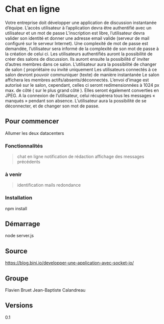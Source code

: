 # Chat en ligne

Votre entreprise doit développer une application de discussion instantanée d’équipe.
L’accès utilisateur à l’application devra être authentifié avec un utilisateur et un mot de passe
L’inscription est libre, l’utilisateur devra valider son identité et donner une adresse email valide (serveur de mail configuré sur le serveur Internet).
Une complexité de mot de passe est demandée, l’utilisateur sera informé de la complexité de son mot de passe à la création de celui ci.
Les utilisateurs authentifiés auront la possibilité de créer des salons de discussion.
Ils auront ensuite la possibilité d’ inviter d’autres membres dans ce salon.
L’utilisateur aura la possibilité de changer de salon ( propriétaire ou invité uniquement
Les utilisateurs connectés à ce salon devront pouvoir communiquer (texte) de manière instantanée
Le salon affichera les membres actifs/absents/déconnectés.
L’envoi d’image est autorisé sur le salon, cependant, celles ci seront redimensionnées à 1024 px max. de côté ( sur le plus grand côté ). Elles seront également converties en JPEG.
A la connexion de l’utilisateur, celui récupèrera tous les messages « manqués » pendant son absence.
L’utilisateur aura la possibilité de se déconnecter, et de changer son mot de passe.

## Pour commencer

Allumer les deux datacenters

### Fonctionnalités

> chat en ligne
> notification de rédaction 
> affichage des messages précédents

### à venir

> identification
> mails
> redondance

### Installation

npm install

## Démarrage

node server.js

## Source

https://blog.bini.io/developper-une-application-avec-socket-io/

## Groupe

Flavien Bruet
Jean-Baptiste Calandreau

## Versions

0.1
